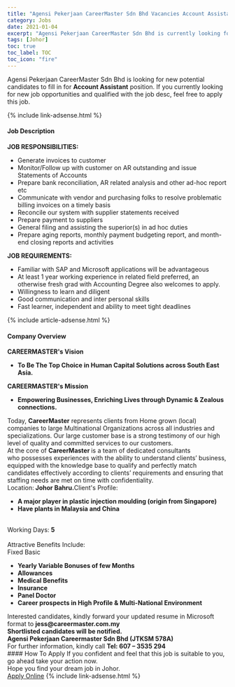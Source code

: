```yaml
---
title: "Agensi Pekerjaan CareerMaster Sdn Bhd Vacancies Account Assistant" 
category: Jobs 
date: 2021-01-04 
excerpt: "Agensi Pekerjaan CareerMaster Sdn Bhd is currently looking for suitable person to fill in the Account Assistant which positioned at Johor" 
tags: [Johor] 
toc: true 
toc_label: TOC 
toc_icon: "fire" 
--- 
```


<p>Agensi Pekerjaan CareerMaster Sdn Bhd is looking for new potential candidates to fill in for <b>Account Assistant</b> position. If you currently looking for new job opportunities and qualified with the job desc, feel free to apply this job.
</p>{% include link-adsense.html %} 
<div><div><div><h4>Job Description</h4></div></div><div><div><span><div><div><strong>JOB RESPONSIBILITIES:</strong><ul><li>Generate invoices to customer</li><li>Monitor/Follow up with customer on AR outstanding and issue Statements of Accounts</li><li>Prepare bank reconciliation, AR related analysis and other ad-hoc report etc</li><li>Communicate with vendor and purchasing folks to resolve problematic billing invoices on a timely basis</li><li>Reconcile our system with supplier statements received</li><li>Prepare payment to suppliers</li><li>General filing and assisting the superior(s) in ad hoc duties</li><li>Prepare aging reports, monthly payment budgeting report, and month-end closing reports and activities</li></ul><div><strong>JOB REQUIREMENTS:</strong></div><ul><li>Familiar with SAP and Microsoft applications will be advantageous</li><li>At least 1 year working experience in related field preferred, an otherwise fresh grad with Accounting Degree also welcomes to apply.</li><li>Willingness to learn and diligent</li><li>Good communication and inter personal skills</li><li>Fast learner, independent and ability to meet tight deadlines</li></ul></div></div></span></div></div></div> 
{% include article-adsense.html %} 
<div><div><div><h4>Company Overview</h4></div></div><div><div><span><div><div><div><strong>CAREERMASTER's&#160;</strong><strong>V</strong><strong>ision</strong></div><ul><li><strong>To Be The Top Choice in Human Capital Solutions across South East Asia.</strong></li></ul><div><strong>CAREERMASTER's Mission</strong></div><ul><li><strong>Empowering Businesses, Enriching Lives through Dynamic &amp; Zealous connections.</strong></li></ul><div>Today, <strong>CareerMaster</strong> represents clients from Home grown (local) companies to large Multinational Organizations across all industries&#160;and specializations. Our large customer base is a strong testimony of our high level of quality and committed services to our customers.</div><div>At the core of <strong>CareerMaster </strong>is a team of dedicated consultants who&#160;possesses experiences with the ability&#160;to understand clients&#8217; business, equipped with the knowledge base to qualify and perfectly match candidates effectively according to clients&#8217; requirements and ensuring that staffing needs are met on time with confidentiality.&#160;</div></div><div>Location:<strong> Johor Bahru.</strong>Client's Profile:<ul><li><strong>A major player in plastic injection moulding (origin from Singapore)</strong></li><li><strong>Have plants in Malaysia and China</strong></li></ul><div><br>Working Days: <strong>5</strong></div><br>Attractive Benefits Include:<div>Fixed Basic</div><ul><li><strong>Yearly Variable Bonuses of few Months</strong></li><li><strong>Allowances</strong></li><li><strong>Medical Benefits</strong></li><li><strong>Insurance</strong></li><li><strong>Panel Doctor</strong></li><li><strong>Career prospects in High Profile &amp; Multi-National Environment</strong></li></ul></div><div><div>Interested candidates, kindly forward your updated resume in Microsoft format to <strong>jess@careermaster.com.my</strong></div><div><strong>Shortlisted candidates will be notified.</strong></div><strong>Agensi Pekerjaan Careermaster Sdn Bhd (JTKSM 578A)</strong><br>For further information, kindly call <strong>Tel: 607 &#8211; 3535 294</strong></div></div></span></div></div></div> 
#### How To Apply 
If you confident and feel that this job is suitable to you, go ahead take your action now. <br/> 
Hope you find your dream job in Johor. <br/> 
<a href="https://www.jobstreet.com.my/en/job/account-assistant-4455179?jobId=jobstreet-my-job-4455179&sectionRank=16&token=0~014f37b6-0e45-4290-983e-01224b8c1d80&fr=SRP%20View%20In%20New%20Ta" class="btn btn--info" target="_blank" rel="nofollow noopenner">Apply Online</a> 
{% include link-adsense.html %} 